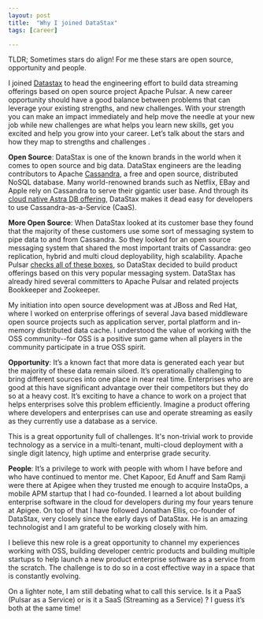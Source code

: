 ```yaml
---
layout: post
title:  "Why I joined DataStax"
tags: [career]

---
```


TLDR; Sometimes stars do align! For me these stars are open source, opportunity and people. 

I joined [Datastax](www.datastax.com) to head the engineering effort to build data streaming offerings based on open source project Apache Pulsar. A new career opportunity should 
have a good balance between problems that can leverage your existing strengths, and new challenges. With your strength you can make an impact immediately and help
move the needle at your new job while new challenges are what helps you learn new skills, get you excited and help you grow into your career.  Let’s talk about the
stars and how they map to strengths and challenges . 

**Open Source**: DataStax is one of the known brands in the world when it comes to open source and big data. DataStax engineers are the leading contributors to Apache
[Cassandra](https://en.wikipedia.org/wiki/Apache_Cassandra), a free and open source, distributed NoSQL database. Many world-renowned brands such as Netflix, EBay and Apple rely on Cassandra to serve their gigantic 
user base. And through its [cloud native Astra DB offering](https://www.datastax.com/products/datastax-astra), DataStax makes it dead easy for developers to use Cassandra-as-a-Service (CaaS).  

**More Open Source**: When DataStax looked at its customer base they found that the majority of these customers use some sort of messaging system to pipe data to and 
from Cassandra. So they looked for an open source messaging system that shared the most important traits of Cassandra: geo replication, hybrid and multi cloud deployability,
high scalability. Apache Pulsar [checks all of these boxes](https://www.datastax.com/blog/2021/01/four-reasons-why-apache-pulsar-essential-modern-data-stack), so DataStax decided to build product offerings based on this very popular messaging system. DataStax
has already hired several committers to Apache Pulsar and related projects Bookkeeper and Zookeeper. 

My initiation into open source development was at JBoss and Red Hat, where I worked on enterprise offerings of several Java based middleware open source projects
such as application server, portal platform and in-memory distributed data cache. I understood the value of working with the OSS community--for OSS is a positive
sum game when all players in the community participate in a true OSS spirit. 

**Opportunity**: It’s a known fact that more data is generated each year but the majority of these data remain siloed. It’s operationally challenging to bring different 
sources into one place in near real time. Enterprises who are good at this have significant advantage over their competitors but they do so at a heavy cost. It’s
exciting to have a chance to work on a project that helps enterprises solve this problem efficiently. Imagine a product offering where developers and enterprises
can use  and operate streaming as easily as they currently use a database as a service. 

This is a great opportunity full of challenges. It's non-trivial  work to provide technology as a service in a multi-tenant, multi-cloud deployment with a single
digit latency, high uptime and enterprise grade security. 

**People**: It’s a privilege to work with people with whom I have before and who have continued to mentor me. Chet Kapoor, Ed Anuff and Sam Ramji were there at Apigee
when they trusted me enough to acquire InstaOps, a mobile APM startup that I had co-founded. I learned a lot about building enterprise software in the cloud for 
developers during my four years tenure at Apigee. On top of that I have followed Jonathan Ellis, co-founder of DataStax, very closely since the early days of
DataStax. He is an amazing technologist and I am grateful to be working closely with him.

I believe this new role is a great opportunity to channel my experiences working with OSS, building developer centric products and building multiple startups to help
launch a new product enterprise software as a service from the scratch. The challenge is to do so in a cost effective way in a space that is constantly evolving.

On a lighter note, I am still debating what to call this service. Is it a PaaS (Pulsar as a Service) or is it a SaaS (Streaming as a Service) ?
I guess it’s both at the same time! 

